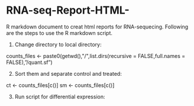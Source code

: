 # RNA-seq-Report-HTML-
R markdown document to creat html reports for RNA-sequecing. 
Following are the steps to use the R markdown script.

1. Change directory to local directory:

counts_files <- paste0(getwd(),"/",list.dirs(recursive = FALSE,full.names = FALSE),”/quant.sf”)

2. Sort them and separate control and treated:

 ct <- counts_files[c()] 
 sm <- counts_files[c()]

3. Run script for differential expression:
